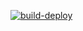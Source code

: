 
[![build-deploy](https://github.com/BoilerplateX/boilerplatex.com/actions/workflows/deploy.yml/badge.svg)](https://github.com/BoilerplateX/boilerplatex.com/actions/workflows/deploy.yml)
